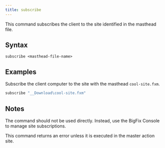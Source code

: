 ```yaml
---
title: subscribe
---
```


This command subscribes the client to the site identified in the masthead file.

## Syntax

    subscribe <masthead-file-name>

## Examples

Subscribe the client computer to the site with the masthead `cool-site.fxm`.

```actionscript
subscribe "__Download\cool-site.fxm"
```

## Notes

The command should not be used directly. Instead, use the BigFix Console to
manage site subscriptions.

This command returns an error unless it is executed in the master action site.
